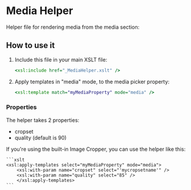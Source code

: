 # Media Helper

Helper file for rendering media from the media section:

## How to use it

1. Include this file in your main XSLT file:

	```xslt
	<xsl:include href="_MediaHelper.xslt" />
	```
	
2. Apply templates in "media" mode, to the media picker property:

	```xslt
	<xsl:template match="myMediaProperty" mode="media" />
	```

### Properties
The helper takes 2 properties:

* cropset
* quality (default is 90)
	
If you're using the built-in Image Cropper, you can use the helper like this:

	```xslt
	<xsl:apply-templates select="myMediaProperty" mode="media">
		<xsl:with-param name="cropset" select="'mycropsetname'" />
		<xsl:with-param name="quality" select="85" />
		</xsl:apply-templates>
	```

